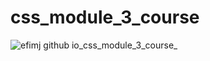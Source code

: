 # css_module_3_course

![efimj github io_css_module_3_course_](https://github.com/Efimj/css_module_3_course/assets/87390257/50e633af-6c20-439e-b2e6-0aeb074e3b57)
